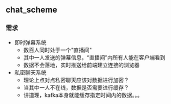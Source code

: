 ## chat_scheme
### 需求
* 即时弹幕系统
    - 数百人同时处于一个"直播间"
    - 其中一人发送的弹幕信息，“直播间”内所有人能在客户端看到
    - 数据不会落地，实时推送给前端建立连接的浏览器
* 私密聊天系统
    - 理论上点对点私密聊天应该对数据进行加密？
    - 当其中一人不在线，数据是否需要进行缓存？
    - 讲道理，kafka本身就能缓存指定时间内的数据。。。